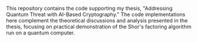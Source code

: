 This repository contains the code supporting my thesis, "Addressing Quantum Threat with AI-Based Cryptography." The code implementations here complement the theoretical discussions and analysis presented in the thesis, focusing on practical demonstration of the Shor's factoring algorithm run on a quantum computer.
